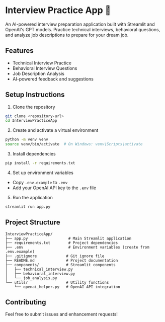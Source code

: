 # Interview Practice App 🎯

An AI-powered interview preparation application built with Streamlit and OpenAI's GPT models. Practice technical interviews, behavioral questions, and analyze job descriptions to prepare for your dream job.

## Features

- Technical Interview Practice
- Behavioral Interview Questions
- Job Description Analysis
- AI-powered feedback and suggestions

## Setup Instructions

1. Clone the repository
```bash
git clone <repository-url>
cd InterviewPracticeApp
```

2. Create and activate a virtual environment
```bash
python -m venv venv
source venv/bin/activate  # On Windows: venv\Scripts\activate
```

3. Install dependencies
```bash
pip install -r requirements.txt
```

4. Set up environment variables
- Copy `.env.example` to `.env`
- Add your OpenAI API key to the `.env` file

5. Run the application
```bash
streamlit run app.py
```

## Project Structure

```
InterviewPracticeApp/
├── app.py                  # Main Streamlit application
├── requirements.txt        # Project dependencies
├── .env                    # Environment variables (create from .env.example)
├── .gitignore             # Git ignore file
├── README.md              # Project documentation
├── components/            # Streamlit components
│   ├── technical_interview.py
│   ├── behavioral_interview.py
│   └── job_analysis.py
└── utils/                 # Utility functions
    └── openai_helper.py   # OpenAI API integration
```

## Contributing

Feel free to submit issues and enhancement requests! 